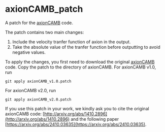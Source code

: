 # axionCAMB_patch
A patch for the [axionCAMB](https://github.com/dgrin1/axionCAMB) code.

The patch contains two main changes:

1. Include the velocity tranfer function of axion in the output.
2. Take the absolute value of the tranfer function before outputting to avoid negative values.

To apply the changes, you first need to download the original [axionCAMB](https://github.com/dgrin1/axionCAMB) code. Copy the patch to the directory of axionCAMB. For axionCAMB v1.0, run
```
git apply axionCAMB_v1.0.patch
```
For axionCAMB v2.0, run
```
git apply axionCAMB_v2.0.patch
```
If you use this patch in your work, we kindly ask you to cite the original axionCAMB code: [http://arxiv.org/abs/1410.2896](http://arxiv.org/abs/1410.2896) and the following paper [https://arxiv.org/abs/2410.03635](https://arxiv.org/abs/2410.03635).
